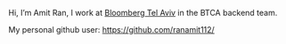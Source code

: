 Hi, I’m Amit Ran, I work at [Bloomberg Tel Aviv](https://github.com/bloomberg/) in the BTCA backend team.

My personal github user: https://github.com/ranamit112/

<!---
aran3/aran3 is a ✨ special ✨ repository because its `README.md` (this file) appears on your GitHub profile.
You can click the Preview link to take a look at your changes.
--->
